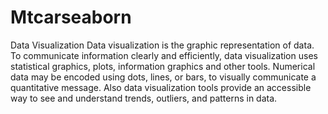 # Mtcarseaborn
Data Visualization
Data visualization is the graphic representation of data. 
To communicate information clearly and efficiently, data visualization uses statistical graphics, plots, information graphics and other tools. 
Numerical data may be encoded using dots, lines, or bars, to visually communicate a quantitative message. 
Also data visualization tools provide an accessible way to see and understand trends, outliers, and patterns in data.
